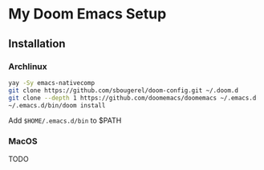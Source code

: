 # My Doom Emacs Setup

## Installation

### Archlinux

```bash
yay -Sy emacs-nativecomp
git clone https://github.com/sbougerel/doom-config.git ~/.doom.d
git clone --depth 1 https://github.com/doomemacs/doomemacs ~/.emacs.d
~/.emacs.d/bin/doom install
```

Add `$HOME/.emacs.d/bin` to $PATH

### MacOS

TODO
